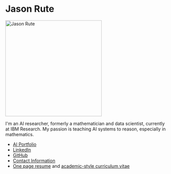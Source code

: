 # Jason Rute

<img src="https://avatars2.githubusercontent.com/u/13991247?s=460&v=4" alt="Jason Rute" height="300"/>

I'm an AI researcher, formerly a mathematician and data scientist, currently at IBM Research. 
My passion is teaching AI systems to reason, especially in mathematics.

* [AI Portfolio](./portfolio/)
* [LinkedIn](http://www.linkedin.com/in/jason-rute)
* [GitHub](http://github.com/jasonrute)
* [Contact Information](./contact/)
* [One page resume](./Jason_Rute_Resume.pdf) and [academic-style curriculum vitae](./Jason_Rute_CV.pdf)
<!--- * [Mathematics (my previous life)](http://www.personal.psu.edu/jmr71/) --->
